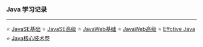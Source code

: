 ### Java 学习记录
---
:star: [JavaSE基础](https://github.com/Cynaith/Java-Daily-Interview/blob/master/JavaSE%E5%9F%BA%E7%A1%80/JavaSE%E5%9F%BA%E7%A1%80.md)
:star: [JavaSE高级]()
:star: [JavaWeb基础]()
:star: [JavaWeb高级]()
:star: [Effctive Java]()
:star: [Java核心技术卷]()

